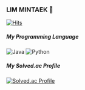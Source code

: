 ### LIM MINTAEK 👋


[![Hits](https://hits.seeyoufarm.com/api/count/incr/badge.svg?url=https%3A%2F%2Fgithub.com%2FChoEChoU&count_bg=%23C8FDA0&title_bg=%2391EF01&icon=&icon_color=%23EFE9E9&title=hits&edge_flat=false)](https://hits.seeyoufarm.com)

##### My Programming Language 
![Java](https://img.shields.io/badge/Java-007396.svg?&style=for-the-badge&logo=Java&logoColor=white)
![Python](https://img.shields.io/badge/Python-3776AB.svg?&style=for-the-badge&logo=Python&logoColor=white)

##### My Solved.ac Profile
[![Solved.ac Profile](http://mazassumnida.wtf/api/v2/generate_badge?boj=lmtna99)](https://solved.ac/lmtna99/)

